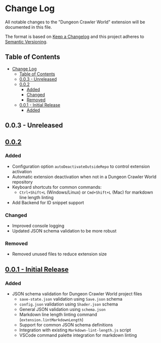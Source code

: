 # Change Log

All notable changes to the "Dungeon Crawler World" extension will be documented in this file.

The format is based on [Keep a Changelog](https://keepachangelog.com/en/1.1.0/)
and this project adheres to [Semantic Versioning](https://semver.org/spec/v2.0.0.html).

## Table of Contents

- [Change Log](#change-log)
  - [Table of Contents](#table-of-contents)
  - [0.0.3 - Unreleased](#003---unreleased)
  - [0.0.2](#002)
    - [Added](#added)
    - [Changed](#changed)
    - [Removed](#removed)
  - [0.0.1 - Initial Release](#001---initial-release)
    - [Added](#added-1)

## 0.0.3 - Unreleased

## [0.0.2](https://github.com/Julieisbaka/Dungeon-Crawler-World-VScode/releases/tag/0.0.2)

### Added

- Configuration option `autoDeactivateOutsideRepo` to control extension activation
- Automatic extension deactivation when not in a Dungeon Crawler World repository
- Keyboard shortcuts for common commands:
  - `Ctrl+Shift+L` (Windows/Linux) or `Cmd+Shift+L` (Mac) for markdown line length linting
- Add Backend for ID snippet support

### Changed

- Improved console logging
- Updated JSON schema validation to be more robust
  
### Removed

- Removed unused files to reduce extension size

## [0.0.1 - Initial Release](https://github.com/Julieisbaka/Dungeon-Crawler-World-VScode/releases/tag/0.0.1)

### Added

- JSON schema validation for Dungeon Crawler World project files
  - `save-state.json` validation using `Save.json` schema
  - `config.json` validation using `Shader.json` schema
  - General JSON validation using `schema.json`
  - Markdown line length linting command (`extension.lintMarkdownLength`)
  - Support for common JSON schema definitions
  - Integration with existing `Markdown-lint-length.js` script
  - VSCode command palette integration for markdown linting
